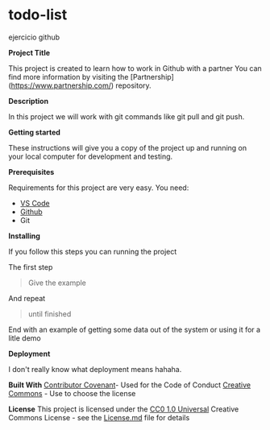 # todo-list
ejercicio github

**Project Title**

This project is created to learn how to work in Github with a partner
You can find more information by visiting the [Partnership] (https://www.partnership.com/) repository.

**Description**

In this project we will work with git commands like git pull and git push. 

**Getting started**

These instructions will give you a copy of the project up and running on your local computer for development and testing.

**Prerequisites**

Requirements for this project are very easy. You need:
- [VS Code](https://code.visualstudio.com/)
- [Github](https://github.com/)
- Git

**Installing**

 If you follow this steps you can running the project

 The first step

 > Give the example

 And repeat

 > until finished

 End with an example of getting some data out of the system or using it for a litle demo
 
**Deployment**

I don't really know what deployment means hahaha. 

**Built With**
[Contributor Covenant](https://www.contributor.com/)- Used
for the Code of Conduct
[Creative Commons](https://www.creative.com/) - Use to choose 
the license

**License**
This project is licensed under the [CC0 1.0 Universal](https://www.universal.com/)
Creative Commons License - see the [License.md](https://www.licensemd.com/) file for details 







